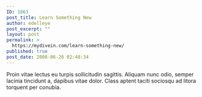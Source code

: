 ```yaml
---
ID: 1863
post_title: Learn Something New
author: edelleye
post_excerpt: ""
layout: post
permalink: >
  https://mydivein.com/learn-something-new/
published: true
post_date: 2008-06-26 02:48:34
---
```

Proin vitae lectus eu turpis sollicitudin sagittis. Aliquam nunc odio, semper lacinia tincidunt a, dapibus vitae dolor. Class aptent taciti sociosqu ad litora torquent per conubia.
